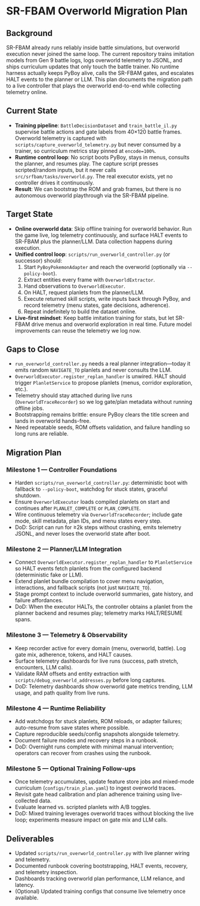 # SR-FBAM Overworld Migration Plan

## Background
SR-FBAM already runs reliably inside battle simulations, but overworld execution never joined the same loop. The current repository trains imitation models from Gen 9 battle logs, logs overworld telemetry to JSONL, and ships curriculum updates that only touch the battle trainer. No runtime harness actually keeps PyBoy alive, calls the SR-FBAM gates, and escalates HALT events to the planner or LLM. This plan documents the migration path to a live controller that plays the overworld end-to-end while collecting telemetry online.

## Current State
- **Training pipeline**: `BattleDecisionDataset` and `train_battle_il.py` supervise battle actions and gate labels from 40×120 battle frames. Overworld telemetry is captured with `scripts/capture_overworld_telemetry.py` but never consumed by a trainer, so curriculum metrics stay pinned at `encode=100%`.
- **Runtime control loop**: No script boots PyBoy, stays in menus, consults the planner, and resumes play. The capture script presses scripted/random inputs, but it never calls `src/srfbam/tasks/overworld.py`. The real executor exists, yet no controller drives it continuously.
- **Result**: We can bootstrap the ROM and grab frames, but there is no autonomous overworld playthrough via the SR-FBAM pipeline.

## Target State
- **Online overworld data**: Skip offline training for overworld behavior. Run the game live, log telemetry continuously, and surface HALT events to SR-FBAM plus the planner/LLM. Data collection happens during execution.
- **Unified control loop**: `scripts/run_overworld_controller.py` (or successor) should:
  1. Start `PyBoyPokemonAdapter` and reach the overworld (optionally via `--policy-boot`).
  2. Extract entities every frame with `OverworldExtractor`.
  3. Hand observations to `OverworldExecutor`.
  4. On HALT, request planlets from the planner/LLM.
  5. Execute returned skill scripts, write inputs back through PyBoy, and record telemetry (menu states, gate decisions, adherence).
  6. Repeat indefinitely to build the dataset online.
- **Live-first mindset**: Keep battle imitation training for stats, but let SR-FBAM drive menus and overworld exploration in real time. Future model improvements can reuse the telemetry we log now.

## Gaps to Close
- `run_overworld_controller.py` needs a real planner integration—today it emits random `NAVIGATE_TO` planlets and never consults the LLM.
- `OverworldExecutor.register_replan_handler` is unwired. HALT should trigger `PlanletService` to propose planlets (menus, corridor exploration, etc.).
- Telemetry should stay attached during live runs (`OverworldTraceRecorder`) so we log gate/plan metadata without running offline jobs.
- Bootstrapping remains brittle: ensure PyBoy clears the title screen and lands in overworld hands-free.
- Need repeatable seeds, ROM offsets validation, and failure handling so long runs are reliable.

## Migration Plan

### Milestone 1 — Controller Foundations
- Harden `scripts/run_overworld_controller.py`: deterministic boot with fallback to `--policy-boot`, watchdog for stuck states, graceful shutdown.
- Ensure `OverworldExecutor` loads compiled planlets on start and continues after `PLANLET_COMPLETE` or `PLAN_COMPLETE`.
- Wire continuous telemetry via `OverworldTraceRecorder`; include gate mode, skill metadata, plan IDs, and menu states every step.
- DoD: Script can run for ≥2k steps without crashing, emits telemetry JSONL, and never loses the overworld state after boot.

### Milestone 2 — Planner/LLM Integration
- Connect `OverworldExecutor.register_replan_handler` to `PlanletService` so HALT events fetch planlets from the configured backend (deterministic fake or LLM).
- Extend planlet bundle compilation to cover menu navigation, interactions, and fallback scripts (not just `NAVIGATE_TO`).
- Stage prompt context to include overworld summaries, gate history, and failure affordances.
- DoD: When the executor HALTs, the controller obtains a planlet from the planner backend and resumes play; telemetry marks HALT/RESUME spans.

### Milestone 3 — Telemetry & Observability
- Keep recorder active for every domain (menu, overworld, battle). Log gate mix, adherence, tokens, and HALT causes.
- Surface telemetry dashboards for live runs (success, path stretch, encounters, LLM calls).
- Validate RAM offsets and entity extraction with `scripts/debug_overworld_addresses.py` before long captures.
- DoD: Telemetry dashboards show overworld gate metrics trending, LLM usage, and path quality from live runs.

### Milestone 4 — Runtime Reliability
- Add watchdogs for stuck planlets, ROM reloads, or adapter failures; auto-resume from save states where possible.
- Capture reproducible seeds/config snapshots alongside telemetry.
- Document failure modes and recovery steps in a runbook.
- DoD: Overnight runs complete with minimal manual intervention; operators can recover from crashes using the runbook.

### Milestone 5 — Optional Training Follow-ups
- Once telemetry accumulates, update feature store jobs and mixed-mode curriculum (`configs/train_plan.yaml`) to ingest overworld traces.
- Revisit gate head calibration and plan adherence training using live-collected data.
- Evaluate learned vs. scripted planlets with A/B toggles.
- DoD: Mixed training leverages overworld traces without blocking the live loop; experiments measure impact on gate mix and LLM calls.

## Deliverables
- Updated `scripts/run_overworld_controller.py` with live planner wiring and telemetry.
- Documented runbook covering bootstrapping, HALT events, recovery, and telemetry inspection.
- Dashboards tracking overworld plan performance, LLM reliance, and latency.
- (Optional) Updated training configs that consume live telemetry once available.
